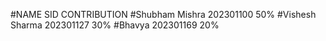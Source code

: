 #NAME             SID             CONTRIBUTION
#Shubham Mishra   202301100          50%
#Vishesh Sharma   202301127          30%
#Bhavya           202301169          20%
